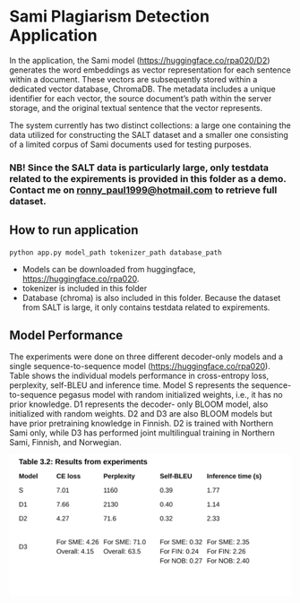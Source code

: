 # Sami Plagiarism Detection Application

In the application, the Sami model (https://huggingface.co/rpa020/D2) generates the word embeddings as vector
representation for each sentence within a document. These vectors are subsequently stored within a dedicated vector database, ChromaDB. The metadata includes a unique identifier for each vector, the source document’s
path within the server storage, and the original textual sentence that the vector
represents. 

The system currently has two distinct collections: a large one containing the data
utilized for constructing the SALT dataset and a smaller one consisting of a
limited corpus of Sami documents used for testing purposes. 

### NB! Since the SALT data is particularly large, only testdata related to the expirements is provided in this folder as a demo. Contact me on ronny_paul1999@hotmail.com to retrieve full dataset.

## How to run application

`python app.py model_path tokenizer_path database_path`

* Models can be downloaded from huggingface, https://huggingface.co/rpa020.
* tokenizer is included in this folder
* Database (chroma) is also included in this folder. Because the dataset from SALT is large, it only contains testdata related to expirements.



## Model Performance

The experiments were done on three different decoder-only models and a
single sequence-to-sequence model (https://huggingface.co/rpa020). Table shows the individual models
performance in cross-entropy loss, perplexity, self-BLEU and inference time.
Model S represents the sequence-to-sequence pegasus model with random
initialized weights, i.e., it has no prior knowledge. D1 represents the decoder-
only BLOOM model, also initialized with random weights. D2 and D3 are also
BLOOM models but have prior pretraining knowledge in Finnish. D2 is trained
with Northern Sami only, while D3 has performed joint multilingual training
in Northern Sami, Finnish, and Norwegian.

![Results Table](results_table.svg)
